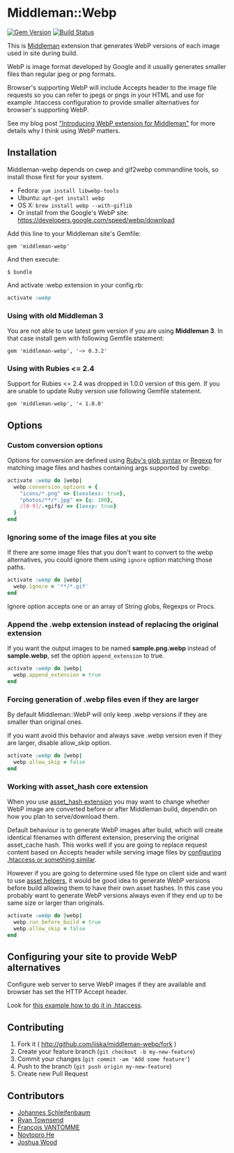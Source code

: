 # Middleman::Webp

[![Gem Version](https://badge.fury.io/rb/middleman-webp.svg)](http://badge.fury.io/rb/middleman-webp)
[![Build Status](https://github.com/iiska/middleman-webp/actions/workflows/ci.yml/badge.svg)](https://github.com/iiska/middleman-webp/actions/workflows/ci.yml)

This is [Middleman][middleman] extension that generates WebP versions
of each image used in site during build.

WebP is image format developed by Google and it usually generates
smaller files than regular jpeg or png formats.

Browser's supporting WebP will include Accepts header to the image
file requests so you can refer to jpegs or pngs in your HTML and use
for example .htaccess configuration to provide smaller alternatives
for browser's supporting WebP.

See my blog post
["Introducing WebP extension for Middleman"][blog-post] for more
details why I think using WebP matters.

[middleman]: http://middlemanapp.com
[blog-post]: http://byteplumbing.net/2014/03/introducing-webp-extension-for-middleman/

## Installation

Middleman-webp depends on cwep and gif2webp commandline tools, so
install those first for your system.

- Fedora: ```yum install libwebp-tools```
- Ubuntu: ```apt-get install webp```
- OS X: ```brew install webp --with-giflib```
- Or install from the Google's WebP site:
  https://developers.google.com/speed/webp/download

Add this line to your Middleman site's Gemfile:

    gem 'middleman-webp'

And then execute:

    $ bundle

And activate :webp extension in your config.rb:

``` ruby
activate :webp
```

### Using with old Middleman 3

You are not able to use latest gem version if you are using **Middleman 3**. In
that case install gem with following Gemfile statement:

    gem 'middleman-webp', '~> 0.3.2'


### Using with Rubies <= 2.4

Support for Rubies <= 2.4 was dropped in 1.0.0 version of this gem. If you are
unable to update Ruby version use following Gemfile statement.

    gem 'middleman-webp', '< 1.0.0'

## Options

### Custom conversion options

Options for conversion are defined using
[Ruby's glob syntax](http://www.ruby-doc.org/core-2.1.1/Dir.html#method-c-glob)
or [Regexp](http://www.ruby-doc.org/core-2.1.1/Regexp.html) for
matching image files and hashes containing args supported by cwebp:

``` ruby
activate :webp do |webp|
  webp.conversion_options = {
    "icons/*.png" => {lossless: true},
    "photos/**/*.jpg" => {q: 100},
    /[0-9]/.+gif$/ => {lossy: true}
  }
end
```

### Ignoring some of the image files at you site

If there are some image files that you don't want to convert to the
webp alternatives, you could ignore them using ```ignore``` option
matching those paths.

``` ruby
activate :webp do |webp|
  webp.ignore = '**/*.gif'
end
```

Ignore option accepts one or an array of String globs, Regexps or
Procs.

### Append the .webp extension instead of replacing the original extension

If you want the output images to be named **sample.png.webp**
instead of **sample.webp**, set the option `append_extension` to true.

``` ruby
activate :webp do |webp|
  webp.append_extension = true
end
```

### Forcing generation of .webp files even if they are larger

By default Middleman::WebP will only keep .webp versions if they are smaller
than original ones.

If you want avoid this behavior and always save .webp version even if they are
larger, disable allow_skip option.

``` ruby
activate :webp do |webp|
  webp.allow_skip = false
end
```

### Working with asset_hash core extension

When you use [asset_hash extension](https://middlemanapp.com/advanced/improving_cacheability/)
you may want to change whether WebP image are converted before or after
Middleman build, dependin on how you plan to serve/download them.

Default behaviour is to generate WebP images after build, which will create
identical filenames with different extension, preserving the original
asset_cache hash. This works well if you are going to replace request content
based on Accepts header while serving image files by [configuring .htaccess or something similar](#configuring-your-site-to-provide-webp-alternatives).

However if you are going to determine used file type on client side and want to
use [asset helpers](https://middlemanapp.com/basics/helper_methods/), it would
be good idea to generate WebP versions before build allowing them to have their
own asset hashes. In this case you probably want to generate WebP versions
always even if they end up to be same size or larger than originals.

``` ruby
activate :webp do |webp|
  webp.run_before_build = true
  webp.allow_skip = false
end
```

## Configuring your site to provide WebP alternatives

Configure web server to serve WebP images if they are available and
browser has set the HTTP Accept header.

Look for [this example how to do it in .htaccess][htaccess].

[htaccess]: https://github.com/vincentorback/WebP-images-with-htaccess

## Contributing

1. Fork it ( http://github.com/iiska/middleman-webp/fork )
2. Create your feature branch (`git checkout -b my-new-feature`)
3. Commit your changes (`git commit -am 'Add some feature'`)
4. Push to the branch (`git push origin my-new-feature`)
5. Create new Pull Request

## Contributors

- [Johannes Schleifenbaum](https://github.com/jojosch)
- [Ryan Townsend](https://github.com/ryantownsend)
- [François VANTOMME](https://github.com/akarzim)
- [Novtopro He](https://github.com/Novtopro)
- [Joshua Wood](https://github.com/joshuap)
